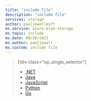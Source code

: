 ```yaml
---
title: "include file"
description: "include file"
services: storage
author: pauljewellmsft
ms.service: azure-blob-storage
ms.topic: include
ms.date: 09/20/2023
ms.author: pauljewell
ms.custom: include file
---
```


> [!div class="op_single_selector"]
>
> - [.NET](../../articles/storage/blobs/storage-blob-delete.md)
> - [Java](../../articles/storage/blobs/storage-blob-delete-java.md)
> - [JavaScript](../../articles/storage/blobs/storage-blob-delete-javascript.md)
> - [Python](../../articles/storage/blobs/storage-blob-delete-python.md)
> - [Go](../../articles/storage/blobs/storage-blob-delete-go.md)